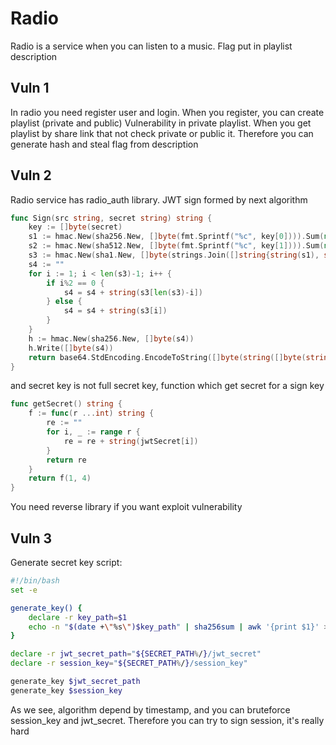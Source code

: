 # Radio

Radio is a service when you can listen to a music. Flag put in playlist description

## Vuln 1

In radio you need register user and login. When you register, you can create playlist (private and public)
Vulnerability in private playlist. When you get playlist by share link that not check private or public it. Therefore you
can generate hash and steal flag from description

## Vuln 2

Radio service has radio_auth library. JWT sign formed by next algorithm

```go
func Sign(src string, secret string) string {
	key := []byte(secret)
	s1 := hmac.New(sha256.New, []byte(fmt.Sprintf("%c", key[0]))).Sum(nil)
	s2 := hmac.New(sha512.New, []byte(fmt.Sprintf("%c", key[1]))).Sum(nil)
	s3 := hmac.New(sha1.New, []byte(strings.Join([]string{string(s1), string(s2)}, ""))).Sum(nil)
	s4 := ""
	for i := 1; i < len(s3)-1; i++ {
		if i%2 == 0 {
			s4 = s4 + string(s3[len(s3)-i])
		} else {
			s4 = s4 + string(s3[i])
		}
	}
	h := hmac.New(sha256.New, []byte(s4))
	h.Write([]byte(s4))
	return base64.StdEncoding.EncodeToString([]byte(string([]byte(string(h.Sum(nil))+string(s1))) + string(s2)))
}
```

and secret key is not full secret key, function which get secret for a sign key

```go
func getSecret() string {
	f := func(r ...int) string {
		re := ""
		for i, _ := range r {
			re = re + string(jwtSecret[i])
		}
		return re
	}
	return f(1, 4)
}
```

You need reverse library if you want exploit vulnerability


## Vuln 3

Generate secret key script:

```bash
#!/bin/bash
set -e

generate_key() {
    declare -r key_path=$1
    echo -n "$(date +\"%s\")$key_path" | sha256sum | awk '{print $1}' > $key_path
}

declare -r jwt_secret_path="${SECRET_PATH%/}/jwt_secret"
declare -r session_key="${SECRET_PATH%/}/session_key"

generate_key $jwt_secret_path
generate_key $session_key
```

As we see, algorithm depend by timestamp, and you can bruteforce session_key and jwt_secret. Therefore you can
try to sign session, it's really hard
